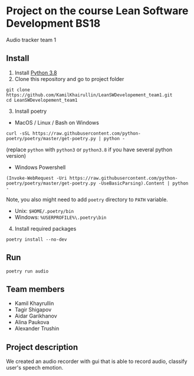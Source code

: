 # Project on the course Lean Software Development BS18
Audio tracker team 1

## Install
1) Install [Python 3.8](https://www.python.org/downloads/)
2) Clone this repository and go to project folder
```shell
git clone https://github.com/KamilKhairullin/LeanSWDevelopement_team1.git
cd LeanSWDevelopement_team1
```
3) Install poetry
- MacOS / Linux / Bash on Windows 
```shell
curl -sSL https://raw.githubusercontent.com/python-poetry/poetry/master/get-poetry.py | python -
```
(replace `python` with `python3` or `python3.8` if you have several python version)
- Windows Powershell
```
(Invoke-WebRequest -Uri https://raw.githubusercontent.com/python-poetry/poetry/master/get-poetry.py -UseBasicParsing).Content | python -
```
Note, you also might need to add `poetry` directory to `PATH` variable.
- Unix: `$HOME/.poetry/bin`
- Windows: `%USERPROFILE%\.poetry\bin`
4) Install required packages
```shell
poetry install --no-dev
```

## Run
```shell
poetry run audio
```

## Team members
* Kamil Khayrullin
* Tagir Shigapov
* Aidar Garikhanov
* Alina Paukova
* Alexander Trushin
## Project description
We created an audio recorder with gui that is able to record audio, classify user's speech emotion.
